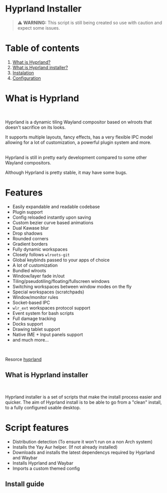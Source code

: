 # Hyprland Installer

 > :warning: **WARNING:** This script is still being created so use with caution and expect some issues. 


# Table of contents
1. [What is Hyprland?](#about)
2. [What is Hyprland installer?](#aboutinstall)
3. [Instalation](#instalation)
4. [Configuration](#config)



# What is Hyprland <a name="about">

<br>

Hyprland is a dynamic tiling Wayland compositor based on wlroots that doesn't sacrifice on its looks.

It supports multiple layouts, fancy effects, has a very flexible IPC model allowing for a lot of customization, a powerful plugin system and more.
<br>
<br>

Hyprland is still in pretty early development compared to some other Wayland compositors.

Although Hyprland is pretty stable, it may have some bugs.

# Features

- Easily expandable and readable codebase
- Plugin support
- Config reloaded instantly upon saving
- Custom bezier curve based animations
- Dual Kawase blur
- Drop shadows
- Rounded corners
- Gradient borders
- Fully dynamic workspaces
- Closely follows `wlroots-git`
- Global keybinds passed to your apps of choice
- A lot of customization
- Bundled wlroots
- Window/layer fade in/out
- Tiling/pseudotiling/floating/fullscreen windows
- Switching workspaces between window modes on the fly
- Special workspaces (scratchpads)
- Window/monitor rules
- Socket-based IPC
- `wlr_ext` workspaces protocol support
- Event system for bash scripts
- Full damage tracking
- Docks support
- Drawing tablet support
- Native IME + Input panels support
- and much more...
<br>

Resorce [hyprland](https://github.com/hyprwm/Hyprland)


## What is Hyprland installer <a name="aboutinstall">
<br>

Hyprland installer is a set of scripts that make the install process easier and quicker. 
The aim of Hyprland install is to be able to go from a "clean" install, to a fully 
configured usable desktop.  

<h1>Script features</h1>

- Distribution detection (To ensure it won't run on a non Arch system)
- Installs the Yay Aur helper. (If not already installed)
- Downloads and installs the latest dependencys required by Hyprland and Waybar
- Installs Hyprland and Waybar 
- Imports a custom themed config








## Install guide <a name="instalation">




